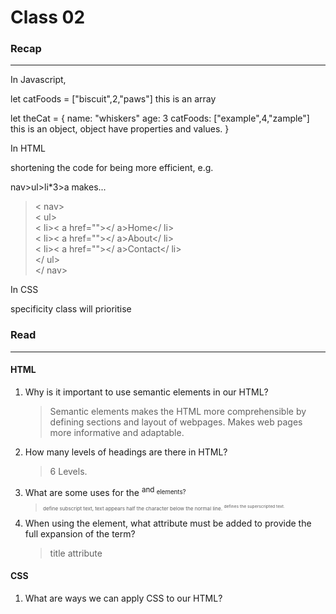 # Class 02

### Recap

---

In Javascript,

let catFoods = ["biscuit",2,"paws"] this is an array

let theCat = {
name: "whiskers"
age: 3
catFoods: ["example",4,"zample"] this is an object, object have properties and values.
}

In HTML

shortening the code for being more efficient, e.g.

nav>ul>li\*3>a makes...

> < nav>  
>  < ul>  
>  < li>< a href=""></ a>Home</ li>  
>  < li>< a href=""></ a>About</ li>  
>  < li>< a href=""></ a>Contact</ li>  
>  </ ul>  
>  </ nav>

In CSS

specificity class will prioritise

### Read

---

#### HTML

1. Why is it important to use semantic elements in our HTML?
   > Semantic elements makes the HTML more comprehensible by defining sections and layout of webpages. Makes web pages more informative and adaptable.
2. How many levels of headings are there in HTML?
   > 6 Levels.
3. What are some uses for the <sup> and <sub> elements?
   > <sub> define subscript text, text appears half the character below the normal line.
   > <sup> defines the superscripted text.
4. When using the <abbr> element, what attribute must be added to provide the full expansion of the term?
   > title attribute

#### CSS

1. What are ways we can apply CSS to our HTML?
   > <style> element, <link> stylesheet, inline entry
2. Why should we avoid using inline styles?
   > takes time and makes HTML structure unorganised. Size and downloading time of page can be effected.
3. Review the block of code below and answer the following questions:
   > h2 {
   > color: black;
   > padding: 5px;
   > }
4. What is representing the selector?
   > h2 head ling
5. Which components are the CSS declarations?
   > color of font, padding around element.
6. Which components are considered properties?
   > the type of color and amount of padding.

#### Javascript

1. What data type is a sequence of text enclosed in single quote marks?
   > string
2. List 4 types of JavaScript operators.
   > == + - %% =
3. Describe a real world Problem you could solve with a Function.
   > A button could be added on the website which can change the website
4. An if statement checks a ** and if it evaluates to \_**, then the code block will execute.
   > value true
5. What is the use of an else if?
   > does fullfill first state ment
6. List 3 different types of comparison operators.
   > = == != -
7. What is the difference between the logical operator && and ||?
   > && means and || means or
